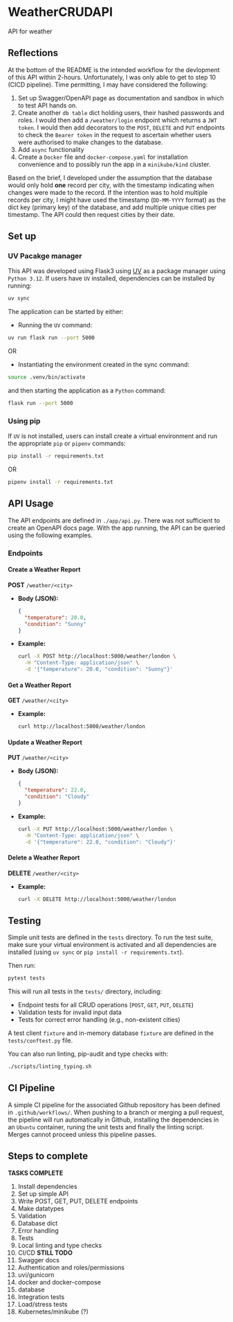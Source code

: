 # WeatherCRUDAPI
API for weather

## Reflections
At the bottom of the README is the intended workflow for the devlopment of this API within 2-hours. Unfortunately, I was only able to get to step 10 (CICD pipeline). Time permitting, I may have considered the following:
1. Set up Swagger/OpenAPI page as documentation and sandbox in which to test API hands on.
2. Create another `db table` dict holding users, their hashed passwords and roles. I would then add a `/weather/login` endpoint which returns a `JWT token`. I would then add decorators to the `POST`, `DELETE` and `PUT` endpoints to check the `Bearer token` in the request to ascertain whether users were authorised to make changes to the database.
3. Add `async` functionality
4. Create a `Docker` file and `docker-compose.yaml` for installation convenience and to possibly run the app in a `minikube/kind` cluster. 

Based on the brief, I developed under the assumption that the database would only hold **one** record per city, with the timestamp indicating when changes were made to the record. If the intention was to hold multiple records per city, I might have used the timestamp (`DD-MM-YYYY` format) as the dict key (primary key) of the database, and add multiple unique cities per timestamp. The API could then request cities by their date.

## Set up

### UV Pacakge manager
This API was developed using Flask3 using [UV](https://docs.astral.sh/uv/) as a package manager using `Python 3.12`. If users have `UV` installed, dependencies can be installed by running:
```bash
uv sync
```
The application can be started by either:
- Running the `UV` command:
```bash
uv run flask run --port 5000
```
OR
- Instantiating the environment created in the sync command:
```bash
source .venv/bin/activate
```
and then starting the application as a `Python` command:
```bash
flask run --port 5000
```

### Using pip
If `UV` is not installed, users can install create a virtual environment and run the appropriate `pip` or `pipenv` commands:
```bash
pip install -r requirements.txt
```

OR 

```bash
pipenv install -r requirements.txt
```

## API Usage
The API endpoints are defined in `./app/api.py`. There was not sufficient to create an OpenAPI docs page. With the app running, the API can be queried using the following examples.

### Endpoints

#### Create a Weather Report
**POST** `/weather/<city>`

- **Body (JSON):**
  ```json
  {
    "temperature": 20.0,
    "condition": "Sunny"
  }
  ```
- **Example:**
  ```bash
  curl -X POST http://localhost:5000/weather/london \
    -H "Content-Type: application/json" \
    -d '{"temperature": 20.0, "condition": "Sunny"}'
  ```

#### Get a Weather Report
**GET** `/weather/<city>`

- **Example:**
  ```bash
  curl http://localhost:5000/weather/london
  ```

#### Update a Weather Report
**PUT** `/weather/<city>`

- **Body (JSON):**
  ```json
  {
    "temperature": 22.0,
    "condition": "Cloudy"
  }
  ```
- **Example:**
  ```bash
  curl -X PUT http://localhost:5000/weather/london \
    -H "Content-Type: application/json" \
    -d '{"temperature": 22.0, "condition": "Cloudy"}'
  ```

#### Delete a Weather Report
**DELETE** `/weather/<city>`

- **Example:**
  ```bash
  curl -X DELETE http://localhost:5000/weather/london
  ```

## Testing
Simple unit tests are defined in the `tests` directory. 
To run the test suite, make sure your virtual environment is activated and all dependencies are installed (using `uv sync` or `pip install -r requirements.txt`).

Then run:

```bash
pytest tests
```

This will run all tests in the `tests/` directory, including:

- Endpoint tests for all CRUD operations (`POST`, `GET`, `PUT`, `DELETE`)
- Validation tests for invalid input data
- Tests for correct error handling (e.g., non-existent cities)

A test client `fixture` and in-memory database `fixture` are defined in the `tests/conftest.py` file.

You can also run linting, pip-audit and type checks with:

```bash
./scripts/linting_typing.sh
```

## CI Pipeline
A simple CI pipeline for the associated Github repository has been defined in `.github/workflows/`. When pushing to a branch or merging a pull request, the pipeline will run automatically in Github, installing the dependencies in an `Ubuntu` container, runing the unit tests and finally the linting script. Merges cannot proceed unless this pipeline passes.

## Steps to complete
**TASKS COMPLETE**
1. Install dependencies
2. Set up simple API
3. Write POST, GET, PUT, DELETE endpoints
4. Make datatypes
5. Validation
6. Database dict
7. Error handling
8. Tests
9. Local linting and type checks
10. CI/CD
**STILL TODO**
11. Swagger docs
12. Authentication and roles/permissions
13. uvi/gunicorn
14. docker and docker-compose
15. database
16. Integration tests
17. Load/stress tests
18. Kubernetes/minikube (?)